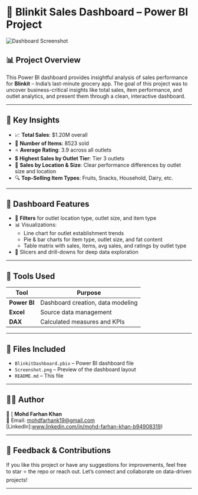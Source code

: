 # 🛒 Blinkit Sales Dashboard – Power BI Project

![Dashboard Screenshot](https://github.com/Farhan-arc/Blinkit-Dashboard/blob/main/Screenshot.png)

## 📊 Project Overview

This Power BI dashboard provides insightful analysis of sales performance for **Blinkit** – India’s last-minute grocery app. The goal of this project was to uncover business-critical insights like total sales, item performance, and outlet analytics, and present them through a clean, interactive dashboard.

---

## 🧠 Key Insights

- 📈 **Total Sales**: $1.20M overall
- 🛒 **Number of Items**: 8523 sold
- ⭐ **Average Rating**: 3.9 across all outlets
- 💲 **Highest Sales by Outlet Tier**: Tier 3 outlets
- 📍 **Sales by Location & Size**: Clear performance differences by outlet size and location
- 🔍 **Top-Selling Item Types**: Fruits, Snacks, Household, Dairy, etc.

---

## 🎯 Dashboard Features

- 🔹 **Filters** for outlet location type, outlet size, and item type
- 📊 Visualizations: 
  - Line chart for outlet establishment trends
  - Pie & bar charts for item type, outlet size, and fat content
  - Table matrix with sales, items, avg sales, and ratings by outlet type
- 🧩 Slicers and drill-downs for deep data exploration

---

## 🚀 Tools Used

| Tool        | Purpose                             |
|-------------|-------------------------------------|
| **Power BI** | Dashboard creation, data modeling  |
| **Excel**    | Source data management              |
| **DAX**      | Calculated measures and KPIs        |

---

## 📁 Files Included

- `BlinkitDashboard.pbix` – Power BI dashboard file  
- `Screenshot.png` – Preview of the dashboard layout  
- `README.md` – This file

---

## 🧑‍💻 Author
🔗 [
**Mohd Farhan Khan**  
📧 Email: [mohdfarhank19@gmail.com](mailto:mohdfarhank19@gmail.com)  
[LinkedIn]:www.linkedin.com/in/mohd-farhan-khan-b94908319)  

---

## 🌟 Feedback & Contributions

If you like this project or have any suggestions for improvements, feel free to star ⭐ the repo or reach out. Let’s connect and collaborate on data-driven projects!

---
